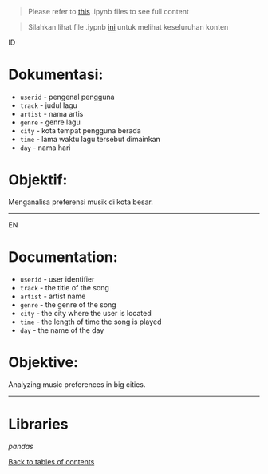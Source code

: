 >Please refer to [this](https://github.com/yusufsp7/Data_Analysis_Projects/blob/01_Project/EN_Analyzing_Music_in_the_Big_City.ipynb) .ipynb files to see full content

>Silahkan lihat file .iypnb [ini](https://github.com/yusufsp7/Data_Analysis_Projects/blob/01_Project/ID_Analisa_Musik_di_Kota_Besar.ipynb) untuk melihat keseluruhan konten

ID
# Dokumentasi:
- `userid` - pengenal pengguna
- `track` - judul lagu
- `artist` - nama artis
- `genre` - genre lagu
- `city` - kota tempat pengguna berada
- `time` - lama waktu lagu tersebut dimainkan
- `day` - nama hari

# Objektif:
Menganalisa preferensi musik di kota besar.

-----------------------------------------------
EN
# Documentation:
- `userid` - user identifier
- `track` - the title of the song
- `artist` - artist name
- `genre` - the genre of the song
- `city` - the city where the user is located
- `time` - the length of time the song is played
- `day` - the name of the day

# Objektive:
Analyzing music preferences in big cities.

-----------------------------------------------

# Libraries
*pandas*

[Back to tables of contents](https://github.com/yusufsp7/Data_Analysis_Projects/tree/Tables_of_Contents)
